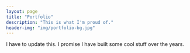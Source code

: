 ```yaml
---
layout: page
title: "Portfolio"
description: "This is what I'm proud of."
header-img: "img/portfolio-bg.jpg"
---
```


I have to update this. I promise I have built some cool stuff over the years.
